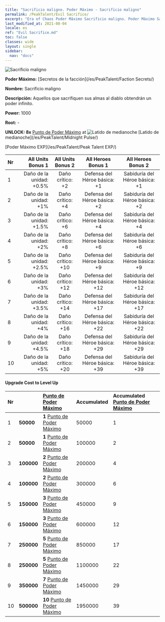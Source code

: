 ```yaml
---
title: "Sacrificio maligno. Poder Máximo - Sacrificio maligno"
permalink: /PeakTalent/Evil Sacrifice/
excerpt: "Era of Chaos Poder Máximo Sacrificio maligno. Poder Máximo Sacrificio maligno. Sacrificio maligno"
last_modified_at: 2021-08-04
locale: es
ref: "Evil Sacrifice.md"
toc: false
classes: wide
layout: single
sidebar:
  nav: "docs"
---
```


  ![Sacrificio maligno](/images/pt/talent_3011.png)

  **Poder Máximo:** [Secretos de la facción](/es/PeakTalent/Faction Secrets/)

  **Nombre:** Sacrificio maligno

  **Descripción:** Aquellos que sacrifiquen sus almas al diablo obtendrán un poder infinito.

  **Power:** 1000

  **Root:** -

  **UNLOCK: 8x** [Punto de Poder Máximo](/ItemsES/con_934/) at ![Latido de medianoche](/images/pt/talent_3009.png) [Latido de medianoche](/es/PeakTalent/Midnight Pulse/)

  [Poder Máximo EXP](/es/PeakTalent/Peak Talent EXP/)

  | Nr | All Units Bonus 1 | All Units Bonus 2 | All Heroes Bonus 1 | All Heroes Bonus 2 |
  |:---|--------------:|:-------------:|:-------------:|:-------------:|
  | 1 | Daño de la unidad: +0.5% | Daño crítico: +2 | Defensa del Héroe básica: +1 | Sabiduría del Héroe básica: +1 |
  | 2 | Daño de la unidad: +1% | Daño crítico: +4 | Defensa del Héroe básica: +2 | Sabiduría del Héroe básica: +2 |
  | 3 | Daño de la unidad: +1.5% | Daño crítico: +6 | Defensa del Héroe básica: +4 | Sabiduría del Héroe básica: +4 |
  | 4 | Daño de la unidad: +2% | Daño crítico: +8 | Defensa del Héroe básica: +6 | Sabiduría del Héroe básica: +6 |
  | 5 | Daño de la unidad: +2.5% | Daño crítico: +10 | Defensa del Héroe básica: +9 | Sabiduría del Héroe básica: +9 |
  | 6 | Daño de la unidad: +3% | Daño crítico: +12 | Defensa del Héroe básica: +12 | Sabiduría del Héroe básica: +12 |
  | 7 | Daño de la unidad: +3.5% | Daño crítico: +14 | Defensa del Héroe básica: +17 | Sabiduría del Héroe básica: +17 |
  | 8 | Daño de la unidad: +4% | Daño crítico: +16 | Defensa del Héroe básica: +22 | Sabiduría del Héroe básica: +22 |
  | 9 | Daño de la unidad: +4.5% | Daño crítico: +18 | Defensa del Héroe básica: +29 | Sabiduría del Héroe básica: +29 |
  | 10 | Daño de la unidad: +5% | Daño crítico: +20 | Defensa del Héroe básica: +39 | Sabiduría del Héroe básica: +39 |


#### Upgrade Cost to Level Up

  | Nr | <i class="fas fa-coins"/> | [Punto de Poder Máximo](/ItemsES/con_934/) | Accumulated <i class="fas fa-coins"/> | Accumulated [Punto de Poder Máximo](/ItemsES/con_934/) |
  |:---|:--------------|:-------------|:-------------|:-------------|
  | 1 | **50000** | **1** [Punto de Poder Máximo](/ItemsES/con_934/) | 50000 | 1 |
  | 2 | **50000** | **1** [Punto de Poder Máximo](/ItemsES/con_934/) | 100000 | 2 |
  | 3 | **100000** | **2** [Punto de Poder Máximo](/ItemsES/con_934/) | 200000 | 4 |
  | 4 | **100000** | **2** [Punto de Poder Máximo](/ItemsES/con_934/) | 300000 | 6 |
  | 5 | **150000** | **3** [Punto de Poder Máximo](/ItemsES/con_934/) | 450000 | 9 |
  | 6 | **150000** | **3** [Punto de Poder Máximo](/ItemsES/con_934/) | 600000 | 12 |
  | 7 | **250000** | **5** [Punto de Poder Máximo](/ItemsES/con_934/) | 850000 | 17 |
  | 8 | **250000** | **5** [Punto de Poder Máximo](/ItemsES/con_934/) | 1100000 | 22 |
  | 9 | **350000** | **7** [Punto de Poder Máximo](/ItemsES/con_934/) | 1450000 | 29 |
  | 10 | **500000** | **10** [Punto de Poder Máximo](/ItemsES/con_934/) | 1950000 | 39 |
